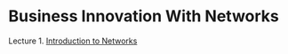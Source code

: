 # Business Innovation With Networks


Lecture 1.  [Introduction to Networks](https://imwan.github.io/NetworkCourse/1introduction)
